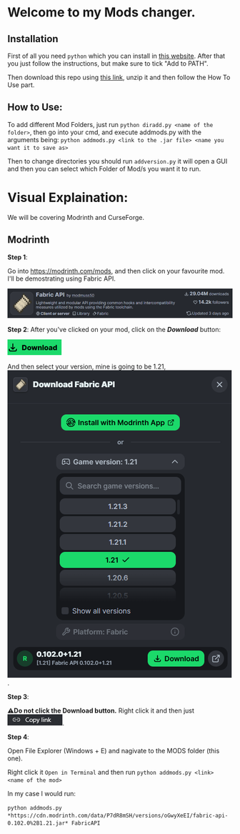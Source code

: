 # Welcome to my Mods changer.

## Installation
First of all you need `python` which you can install in [this website](https://www.python.org/downloads/). After that you just follow the instructions, but make sure to tick "Add to PATH".

Then download this repo using [this link](https://github.com/iSimpp/MODS/archive/refs/heads/main.zip), unzip it and then follow the How To Use part.


## How to Use:
To add different Mod Folders, just run `python diradd.py <name of the folder>`, then go into your cmd, and execute addmods.py with the arguments being: `python addmods.py <link to the .jar file> <name you want it to save as>`

Then to change directories you should run `addversion.py` it will open a GUI and then you can select which Folder of Mod/s you want it to run.

# Visual Explaination:
We will be covering Modrinth and CurseForge.


## Modrinth
**Step 1**:

Go into https://modrinth.com/mods, and then click on your favourite mod. I'll be demostrating using Fabric API.

![Fabric API](assets\FabricAPI.png)

**Step 2**:
After you've clicked on your mod, click on the ***Download*** button:

![Download button](assets\download.png)

And then select your version, mine is going to be 1.21, ![](assets\download2.png).

**Step 3**:

⚠️**Do not click the Download button.** Right click it and then just
![Copy link](assets\copylink.png).

**Step 4**:

Open File Explorer (Windows + E) and nagivate to the MODS folder (this one).

Right click it `Open in Terminal` and then run `python addmods.py <link> <name of the mod>`

In my case I would run:

`python addmods.py *https://cdn.modrinth.com/data/P7dR8mSH/versions/oGwyXeEI/fabric-api-0.102.0%2B1.21.jar* FabricAPI`